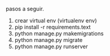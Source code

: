 pasos a seguir.

1. crear virtual env (virtualenv env)
2. pip install -r requirements.text
3. python manage.py makemigrations
4. python manage.py migrate
5. python manage.py runserver

